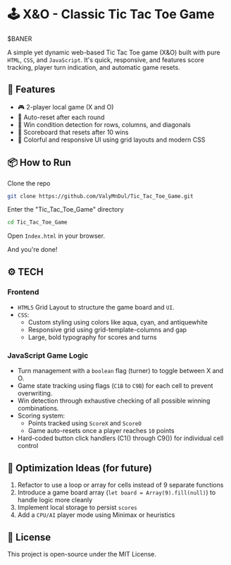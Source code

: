 # 🕹️ X&O - Classic Tic Tac Toe Game 

$BANER 

A simple yet dynamic web-based Tic Tac Toe game (X&O) built with pure `HTML`, `CSS`, and `JavaScript`. It's quick, responsive, and features score tracking, player turn indication, and automatic game resets.

## 🚀 Features  

- 🎮 2-player local game (X and O)
- 🔁 Auto-reset after each round
- 🧠 Win condition detection for rows, columns, and diagonals
- 🧮 Scoreboard that resets after 10 wins
- 🎨 Colorful and responsive UI using grid layouts and modern CSS

## 📦 How to Run

Clone the repo
```bash
git clone https://github.com/ValyMnDul/Tic_Tac_Toe_Game.git
```
Enter the "Tic_Tac_Toe_Game" directory
```bash
cd Tic_Tac_Toe_Game
```
Open `Index.html` in your browser.

And you're done!

## ⚙️ TECH
### Frontend
- `HTML5` Grid Layout to structure the game board and `UI`.
- `CSS`:
    - Custom styling using colors like aqua, cyan, and antiquewhite
    - Responsive grid using grid-template-columns and gap
    - Large, bold typography for scores and turns
### JavaScript Game Logic
- Turn management with a `boolean` flag (turner) to toggle between X and O.
- Game state tracking using flags (`C1B` to `C9B`) for each cell to prevent overwriting.
- Win detection through exhaustive checking of all possible winning combinations.
- Scoring system:
    - Points tracked using `ScoreX` and `ScoreO`
    - Game auto-resets once a player reaches `10` points
- Hard-coded button click handlers (C1() through C9()) for individual cell control
## 🧠 Optimization Ideas (for future)
1. Refactor to use a loop or array for cells instead of 9 separate functions
2. Introduce a game board array (`let board = Array(9).fill(null)`) to handle logic more cleanly
3. Implement local storage to persist `scores`
4. Add a `CPU/AI` player mode using Minimax or heuristics

## 📄 License
This project is open-source under the MIT License.
  
